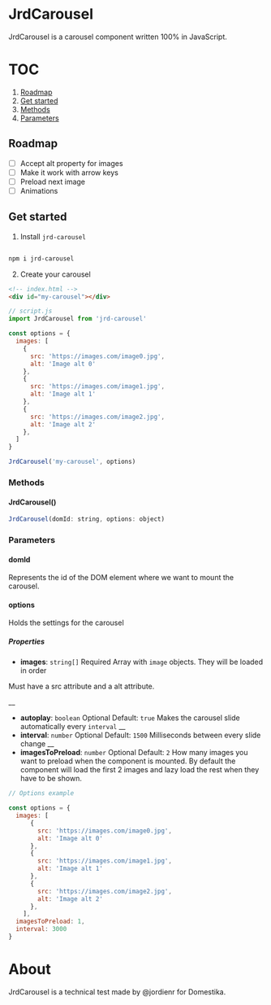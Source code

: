 # JrdCarousel

JrdCarousel is a carousel component written 100% in JavaScript.

# TOC

1. [Roadmap](#roadmap)
1. [Get started](#get-started)
1. [Methods](#methods)
1. [Parameters](#parameters)

## Roadmap

- [ ] Accept alt property for images
- [ ] Make it work with arrow keys
- [ ] Preload next image
- [ ] Animations

## Get started

1. Install `jrd-carousel`

  ```bash

  npm i jrd-carousel

  ```

2. Create your carousel

  ```html
  <!-- index.html -->
  <div id="my-carousel"></div>
  ```

  ```js
  // script.js
  import JrdCarousel from 'jrd-carousel'

  const options = {
    images: [
      {
        src: 'https://images.com/image0.jpg',
        alt: 'Image alt 0'
      },
      {
        src: 'https://images.com/image1.jpg',
        alt: 'Image alt 1'
      },
      {
        src: 'https://images.com/image2.jpg',
        alt: 'Image alt 2'
      },
    ]
  }

  JrdCarousel('my-carousel', options)
  ```

### Methods

#### JrdCarousel()

```js
JrdCarousel(domId: string, options: object)
```

### Parameters

#### domId

Represents the id of the DOM element where we want to mount the carousel.

#### options

Holds the settings for the carousel

##### Properties

- **images**: `string[]`
Required
Array with `image` objects. They will be loaded in order

Must have a src attribute and a alt attribute.

__

- **autoplay**: `boolean`
Optional
Default: `true`
Makes the carousel slide automatically every `interval`
__
- **interval**: `number`
Optional
Default: `1500`
Milliseconds between every slide change
__
- **imagesToPreload**: `number`
Optional
Default: `2`
How many images you want to preload when the component is mounted.
By default the component will load the first 2 images and lazy load the rest when they have to be shown.

```js
// Options example

const options = {
  images: [
      {
        src: 'https://images.com/image0.jpg',
        alt: 'Image alt 0'
      },
      {
        src: 'https://images.com/image1.jpg',
        alt: 'Image alt 1'
      },
      {
        src: 'https://images.com/image2.jpg',
        alt: 'Image alt 2'
      },
    ],
  imagesToPreload: 1,
  interval: 3000
}


```

# About

JrdCarousel is a technical test made by @jordienr for Domestika.
